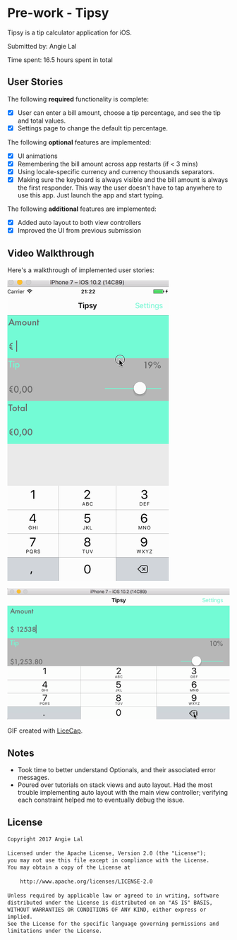 # Pre-work - Tipsy

Tipsy is a tip calculator application for iOS.

Submitted by: Angie Lal

Time spent: 16.5 hours spent in total

## User Stories

The following **required** functionality is complete:

* [x] User can enter a bill amount, choose a tip percentage, and see the tip and total values.
* [x] Settings page to change the default tip percentage.

The following **optional** features are implemented:
* [x] UI animations
* [x] Remembering the bill amount across app restarts (if < 3 mins)
* [x] Using locale-specific currency and currency thousands separators.
* [x] Making sure the keyboard is always visible and the bill amount is always the first responder. This way the user doesn't have to tap anywhere to use this app. Just launch the app and start typing.

The following **additional** features are implemented:

- [x] Added auto layout to both view controllers
- [x] Improved the UI from previous submission

## Video Walkthrough 

Here's a walkthrough of implemented user stories:

![Video Walkthrough](https://raw.githubusercontent.com/anjlal/tipsy/master/tipsy_1.gif)

![Video Walkthrough](https://raw.githubusercontent.com/anjlal/tipsy/master/tipsy_2.gif)

GIF created with [LiceCap](http://www.cockos.com/licecap/).

## Notes

* Took time to better understand Optionals, and their associated error messages. 
* Poured over tutorials on stack views and auto layout. Had the most trouble implementing auto layout with the main view controller; verifying each constraint helped me to eventually debug the issue.

## License

    Copyright 2017 Angie Lal

    Licensed under the Apache License, Version 2.0 (the "License");
    you may not use this file except in compliance with the License.
    You may obtain a copy of the License at

        http://www.apache.org/licenses/LICENSE-2.0

    Unless required by applicable law or agreed to in writing, software
    distributed under the License is distributed on an "AS IS" BASIS,
    WITHOUT WARRANTIES OR CONDITIONS OF ANY KIND, either express or implied.
    See the License for the specific language governing permissions and
    limitations under the License.
